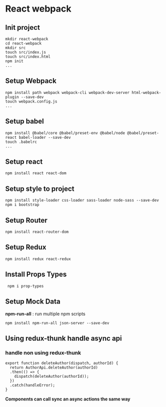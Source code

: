 # React webpack

## Init project
```
mkdir react-webpack
cd react-webpack
mkdir src
touch src/index.js
touch src/index.html
npm init
...
```
## Setup Webpack
```
npm install path webpack webpack-cli webpack-dev-server html-webpack-plugin --save-dev
touch webpack.config.js
...
```
## Setup babel
```
npm install @babel/core @babel/preset-env @babel/node @babel/preset-react babel-loader --save-dev
touch .babelrc
...

```
## Setup react
```
npm install react react-dom
```

## Setup style to project
```
npm install style-loader css-loader sass-loader node-sass --save-dev
npm i bootstrap
```

## Setup Router
```
npm install react-router-dom
```

## Setup Redux
```
npm install redux react-redux
```

## Install Props Types
```
 npm i prop-types
```

## Setup Mock Data
__npm-run-all__ : run multiple npm scripts
```
npm install npm-run-all json-server --save-dev
```

## Using redux-thunk handle async api

### handle non using redux-thunk
```
export function deleteAuthor(dispatch, authorId) {
  return AuthorApi.deleteAuthor(authorId)
  .then(() => {
    dispatch(deleteAuthor(authorId));
  })
  .catch(handleError);
}
```
__Components can call sync an async actions the same way__





